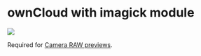 # ownCloud with imagick module

[![](https://images.microbadger.com/badges/image/agross/owncloud.svg)](https://microbadger.com/images/agross/owncloud "Get your own image badge on microbadger.com")

Required for [Camera RAW previews](https://github.com/cowai/camerarawpreviews).
